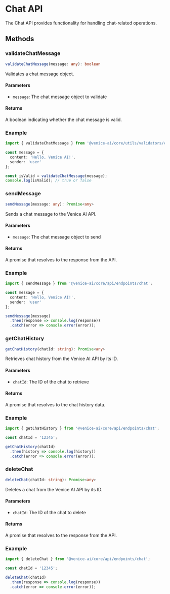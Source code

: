 # Chat API

The Chat API provides functionality for handling chat-related operations.

## Methods

### validateChatMessage

```typescript
validateChatMessage(message: any): boolean
```

Validates a chat message object.

#### Parameters

- `message`: The chat message object to validate

#### Returns

A boolean indicating whether the chat message is valid.

### Example

```typescript
import { validateChatMessage } from '@venice-ai/core/utils/validators/chat';

const message = {
  content: 'Hello, Venice AI!',
  sender: 'user'
};

const isValid = validateChatMessage(message);
console.log(isValid); // true or false
```

### sendMessage

```typescript
sendMessage(message: any): Promise<any>
```

Sends a chat message to the Venice AI API.

#### Parameters

- `message`: The chat message object to send

#### Returns

A promise that resolves to the response from the API.

### Example

```typescript
import { sendMessage } from '@venice-ai/core/api/endpoints/chat';

const message = {
  content: 'Hello, Venice AI!',
  sender: 'user'
};

sendMessage(message)
  .then(response => console.log(response))
  .catch(error => console.error(error));
```

### getChatHistory

```typescript
getChatHistory(chatId: string): Promise<any>
```

Retrieves chat history from the Venice AI API by its ID.

#### Parameters

- `chatId`: The ID of the chat to retrieve

#### Returns

A promise that resolves to the chat history data.

### Example

```typescript
import { getChatHistory } from '@venice-ai/core/api/endpoints/chat';

const chatId = '12345';

getChatHistory(chatId)
  .then(history => console.log(history))
  .catch(error => console.error(error));
```

### deleteChat

```typescript
deleteChat(chatId: string): Promise<any>
```

Deletes a chat from the Venice AI API by its ID.

#### Parameters

- `chatId`: The ID of the chat to delete

#### Returns

A promise that resolves to the response from the API.

### Example

```typescript
import { deleteChat } from '@venice-ai/core/api/endpoints/chat';

const chatId = '12345';

deleteChat(chatId)
  .then(response => console.log(response))
  .catch(error => console.error(error));